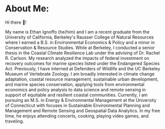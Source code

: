 # About Me:

Hi there 👋!

My name is Ethan Ignoffo (he/him) and I am a recent graduate from the University of California, Berkeley's Rausser College of Natural Resources where I earned a B.S. in Environmental Economics & Policy and a minor in Conservation & Resource Studies. While at Berkeley, I conducted a senior thesis in the Coastal Climate Resilience Lab under the advising of Dr. Rachel R. Carlson. My research analyzed the impacts of federal investment on recovery outcomes for marine species listed under the Endangered Species Act. Previously, I have interned at Defenders of Wildlife and the UC Berkeley Museum of Vertebrate Zoology. I am broadly interested in climate change adaptation, coastal resource management, sustainable urban development, and marine species conservation, applying tools from environmental economics and policy analysis to data science and remote sensing in support of equitable and resilient coastal communities. Currently, I am pursuing an M.S. in Energy & Environmental Management at the University of Connecticut with focuses in Sustainable Environmental Planning and Management and Remote Sensing and Geospatial Data Analytics. In my free time, he enjoys attending concerts, cooking, playing video games, and traveling.
